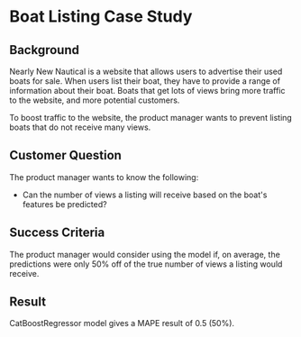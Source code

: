 # Boat Listing Case Study

## Background
Nearly New Nautical is a website that allows users to advertise their used boats for sale. When users list their boat, they have to provide a range of information about their boat. Boats that get lots of views bring more traffic to the website, and more potential customers.

To boost traffic to the website, the product manager wants to prevent listing boats that do not receive many views.

## Customer Question
The product manager wants to know the following:
- Can the number of views a listing will receive based on the boat's features be predicted?

## Success Criteria
The product manager would consider using the model if, on average, the predictions were only 50% off of the true number of views a listing would receive.

## Result
CatBoostRegressor model gives a MAPE result of 0.5 (50%).
